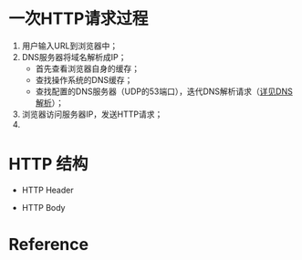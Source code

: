 # 一次HTTP请求过程
1. 用户输入URL到浏览器中；
2. DNS服务器将域名解析成IP；
    - 首先查看浏览器自身的缓存；
    - 查找操作系统的DNS缓存；
    - 查找配置的DNS服务器（UDP的53端口），迭代DNS解析请求（[详见DNS解析](/web/basic/dns.md)）；
3. 浏览器访问服务器IP，发送HTTP请求；
4. 


# HTTP 结构

- HTTP Header

- HTTP Body



# Reference 
